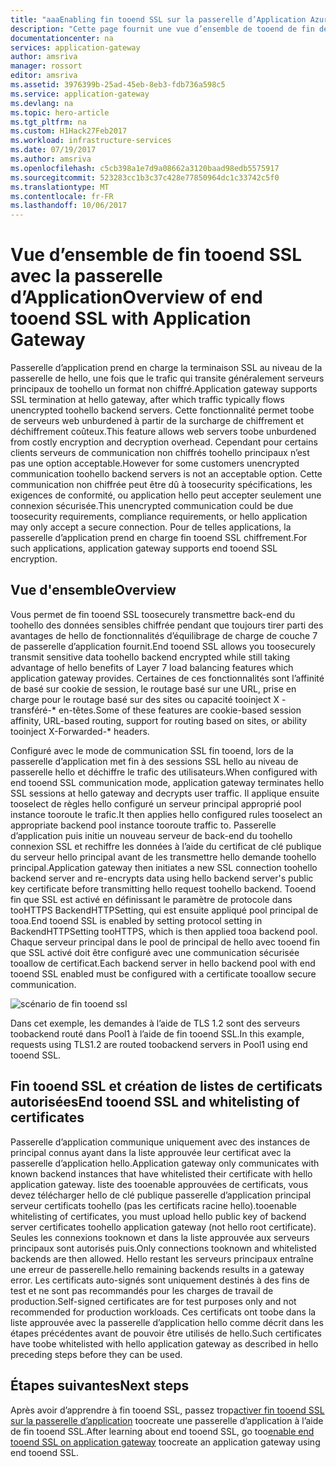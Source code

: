 ```yaml
---
title: "aaaEnabling fin tooend SSL sur la passerelle d’Application Azure | Documents Microsoft"
description: "Cette page fournit une vue d’ensemble de tooend de fin de passerelle d’Application hello prennent en charge de SSL."
documentationcenter: na
services: application-gateway
author: amsriva
manager: rossort
editor: amsriva
ms.assetid: 3976399b-25ad-45eb-8eb3-fdb736a598c5
ms.service: application-gateway
ms.devlang: na
ms.topic: hero-article
ms.tgt_pltfrm: na
ms.custom: H1Hack27Feb2017
ms.workload: infrastructure-services
ms.date: 07/19/2017
ms.author: amsriva
ms.openlocfilehash: c5cb398a1e7d9a08662a3120baad98edb5575917
ms.sourcegitcommit: 523283cc1b3c37c428e77850964dc1c33742c5f0
ms.translationtype: MT
ms.contentlocale: fr-FR
ms.lasthandoff: 10/06/2017
---
```

# <a name="overview-of-end-tooend-ssl-with-application-gateway"></a><span data-ttu-id="776ce-103">Vue d’ensemble de fin tooend SSL avec la passerelle d’Application</span><span class="sxs-lookup"><span data-stu-id="776ce-103">Overview of end tooend SSL with Application Gateway</span></span>

<span data-ttu-id="776ce-104">Passerelle d’application prend en charge la terminaison SSL au niveau de la passerelle de hello, une fois que le trafic qui transite généralement serveurs principaux de toohello un format non chiffré.</span><span class="sxs-lookup"><span data-stu-id="776ce-104">Application gateway supports SSL termination at hello gateway, after which traffic typically flows unencrypted toohello backend servers.</span></span> <span data-ttu-id="776ce-105">Cette fonctionnalité permet toobe de serveurs web unburdened à partir de la surcharge de chiffrement et déchiffrement coûteux.</span><span class="sxs-lookup"><span data-stu-id="776ce-105">This feature allows web servers toobe unburdened from costly encryption and decryption overhead.</span></span> <span data-ttu-id="776ce-106">Cependant pour certains clients serveurs de communication non chiffrés toohello principaux n’est pas une option acceptable.</span><span class="sxs-lookup"><span data-stu-id="776ce-106">However for some customers unencrypted communication toohello backend servers is not an acceptable option.</span></span> <span data-ttu-id="776ce-107">Cette communication non chiffrée peut être dû à toosecurity spécifications, les exigences de conformité, ou application hello peut accepter seulement une connexion sécurisée.</span><span class="sxs-lookup"><span data-stu-id="776ce-107">This unencrypted communication could be due toosecurity requirements, compliance requirements, or hello application may only accept a secure connection.</span></span> <span data-ttu-id="776ce-108">Pour de telles applications, la passerelle d’application prend en charge fin tooend SSL chiffrement.</span><span class="sxs-lookup"><span data-stu-id="776ce-108">For such applications, application gateway supports end tooend SSL encryption.</span></span>

## <a name="overview"></a><span data-ttu-id="776ce-109">Vue d'ensemble</span><span class="sxs-lookup"><span data-stu-id="776ce-109">Overview</span></span>

<span data-ttu-id="776ce-110">Vous permet de fin tooend SSL toosecurely transmettre back-end du toohello des données sensibles chiffrée pendant que toujours tirer parti des avantages de hello de fonctionnalités d’équilibrage de charge de couche 7 de passerelle d’application fournit.</span><span class="sxs-lookup"><span data-stu-id="776ce-110">End tooend SSL allows you toosecurely transmit sensitive data toohello backend encrypted while still taking advantage of hello benefits of Layer 7 load balancing features which application gateway provides.</span></span> <span data-ttu-id="776ce-111">Certaines de ces fonctionnalités sont l’affinité de basé sur cookie de session, le routage basé sur une URL, prise en charge pour le routage basé sur des sites ou capacité tooinject X - transféré-* en-têtes.</span><span class="sxs-lookup"><span data-stu-id="776ce-111">Some of these features are cookie-based session affinity, URL-based routing, support for routing based on sites, or ability tooinject X-Forwarded-* headers.</span></span>

<span data-ttu-id="776ce-112">Configuré avec le mode de communication SSL fin tooend, lors de la passerelle d’application met fin à des sessions SSL hello au niveau de passerelle hello et déchiffre le trafic des utilisateurs.</span><span class="sxs-lookup"><span data-stu-id="776ce-112">When configured with end tooend SSL communication mode, application gateway terminates hello SSL sessions at hello gateway and decrypts user traffic.</span></span> <span data-ttu-id="776ce-113">Il applique ensuite tooselect de règles hello configuré un serveur principal approprié pool instance tooroute le trafic.</span><span class="sxs-lookup"><span data-stu-id="776ce-113">It then applies hello configured rules tooselect an appropriate backend pool instance tooroute traffic to.</span></span> <span data-ttu-id="776ce-114">Passerelle d’application puis initie un nouveau serveur de back-end du toohello connexion SSL et rechiffre les données à l’aide du certificat de clé publique du serveur hello principal avant de les transmettre hello demande toohello principal.</span><span class="sxs-lookup"><span data-stu-id="776ce-114">Application gateway then initiates a new SSL connection toohello backend server and re-encrypts data using hello backend server's public key certificate before transmitting hello request toohello backend.</span></span> <span data-ttu-id="776ce-115">Tooend fin que SSL est activé en définissant le paramètre de protocole dans tooHTTPS BackendHTTPSetting, qui est ensuite appliqué pool principal de tooa.</span><span class="sxs-lookup"><span data-stu-id="776ce-115">End tooend SSL is enabled by setting protocol setting in BackendHTTPSetting tooHTTPS, which is then applied tooa backend pool.</span></span> <span data-ttu-id="776ce-116">Chaque serveur principal dans le pool de principal de hello avec tooend fin que SSL activé doit être configuré avec une communication sécurisée tooallow de certificat.</span><span class="sxs-lookup"><span data-stu-id="776ce-116">Each backend server in hello backend pool with end tooend SSL enabled must be configured with a certificate tooallow secure communication.</span></span>

![scénario de fin tooend ssl][1]

<span data-ttu-id="776ce-118">Dans cet exemple, les demandes à l’aide de TLS 1.2 sont des serveurs toobackend routé dans Pool1 à l’aide de fin tooend SSL.</span><span class="sxs-lookup"><span data-stu-id="776ce-118">In this example, requests using TLS1.2 are routed toobackend servers in Pool1 using end tooend SSL.</span></span>

## <a name="end-tooend-ssl-and-whitelisting-of-certificates"></a><span data-ttu-id="776ce-119">Fin tooend SSL et création de listes de certificats autorisées</span><span class="sxs-lookup"><span data-stu-id="776ce-119">End tooend SSL and whitelisting of certificates</span></span>

<span data-ttu-id="776ce-120">Passerelle d’application communique uniquement avec des instances de principal connus ayant dans la liste approuvée leur certificat avec la passerelle d’application hello.</span><span class="sxs-lookup"><span data-stu-id="776ce-120">Application gateway only communicates with known backend instances that have whitelisted their certificate with hello application gateway.</span></span> <span data-ttu-id="776ce-121">liste des tooenable approuvées de certificats, vous devez télécharger hello de clé publique passerelle d’application principal serveur certificats toohello (pas les certificats racine hello).</span><span class="sxs-lookup"><span data-stu-id="776ce-121">tooenable whitelisting of certificates, you must upload hello public key of backend server certificates toohello application gateway (not hello root certificate).</span></span> <span data-ttu-id="776ce-122">Seules les connexions tooknown et dans la liste approuvée aux serveurs principaux sont autorisés puis.</span><span class="sxs-lookup"><span data-stu-id="776ce-122">Only connections tooknown and whitelisted backends are then allowed.</span></span> <span data-ttu-id="776ce-123">Hello restant les serveurs principaux entraîne une erreur de passerelle.</span><span class="sxs-lookup"><span data-stu-id="776ce-123">hello remaining backends results in a gateway error.</span></span> <span data-ttu-id="776ce-124">Les certificats auto-signés sont uniquement destinés à des fins de test et ne sont pas recommandés pour les charges de travail de production.</span><span class="sxs-lookup"><span data-stu-id="776ce-124">Self-signed certificates are for test purposes only and not recommended for production workloads.</span></span> <span data-ttu-id="776ce-125">Ces certificats ont toobe dans la liste approuvée avec la passerelle d’application hello comme décrit dans les étapes précédentes avant de pouvoir être utilisés de hello.</span><span class="sxs-lookup"><span data-stu-id="776ce-125">Such certificates have toobe whitelisted with hello application gateway as described in hello preceding steps before they can be used.</span></span>

## <a name="next-steps"></a><span data-ttu-id="776ce-126">Étapes suivantes</span><span class="sxs-lookup"><span data-stu-id="776ce-126">Next steps</span></span>

<span data-ttu-id="776ce-127">Après avoir d’apprendre à fin tooend SSL, passez trop[activer fin tooend SSL sur la passerelle d’application](application-gateway-end-to-end-ssl-powershell.md) toocreate une passerelle d’application à l’aide de fin tooend SSL.</span><span class="sxs-lookup"><span data-stu-id="776ce-127">After learning about end tooend SSL, go too[enable end tooend SSL on application gateway](application-gateway-end-to-end-ssl-powershell.md) toocreate an application gateway using end tooend SSL.</span></span>

<!--Image references-->

[1]: ./media/application-gateway-backend-ssl/scenario.png
